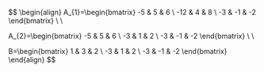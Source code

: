 $$
\begin{align}
A_{1}=\begin{bmatrix}
-5 & 5 & 6 \\
-12 & 4 & 8 \\
-3 & -1 & -2
\end{bmatrix} \\ \\

A_{2}=\begin{bmatrix}
 -5 & 5 & 6 \\
-3 & 1 & 2 \\
-3 & -1 & -2
\end{bmatrix} \\ \\

B=\begin{bmatrix}
1 & 3 & 2 \\
 -3 & 1 & 2 \\
-3 & -1 & -2
\end{bmatrix}
\end{align}
$$

